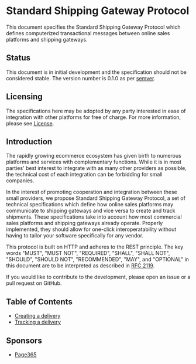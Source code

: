 Standard Shipping Gateway Protocol
==================================
This document specifies the Standard Shipping Gateway Protocol which defines computerized transactional messages between online sales platforms and shipping gateways.

Status
------
This document is in initial development and the specification should not be considered stable. The version number is 0.1.0 as per [semver](http://semver.org).

Licensing
---------
The specifications here may be adopted by any party interested in ease of integration with other platforms for free of charge. For more information, please see [License](/LICENSE).

Introduction
------------
The rapidly growing ecommerce ecosystem has given birth to numerous platforms and services with complementary functions. While it is in most parties' best interest to integrate with as many other providers as possible, the technical cost of each integration can be forbidding for small companies.

In the interest of promoting cooperation and integration between these small providers, we propose Standard Shipping Gateway Protocol, a set of technical specifications which define how online sales platforms may communicate to shipping gateways and vice versa to create and track shipments. These specifications take into account how most commercial sales platforms and shipping gateways already operate. Properly implemented, they should allow for one-click interoperatability without having to tailor your software specifically for any vendor.

This protocol is built on HTTP and adheres to the REST principle. The key words "MUST", "MUST NOT", "REQUIRED", "SHALL", "SHALL NOT", "SHOULD", "SHOULD NOT", "RECOMMENDED", "MAY", and "OPTIONAL" in this document are to be interpreted as described in [RFC 2119](http://tools.ietf.org/html/rfc2119).

If you would like to contribute to the development, please open an issue or a pull request on GitHub.

Table of Contents
-----------------
- [Creating a delivery](/creating-a-delivery.md)
- [Tracking a delivery](/tracking-a-delivery.md)

Sponsors
--------
- [Page365](http://get.page365.net)
